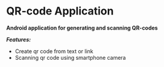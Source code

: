 # QR-code Application
**Android application for generating and scanning QR-codes**  
  
***Features:***
* Create qr code from text or link  
* Scanning qr code using smartphone camera 
